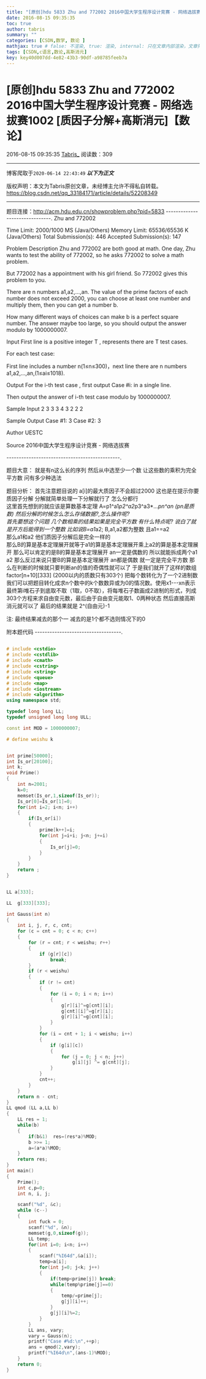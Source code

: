 ```yaml
---
title: "[原创]hdu 5833 Zhu and 772002 2016中国大学生程序设计竞赛 - 网络选拔赛1002  [质因子分解+高斯消元]【数论】"
date: 2016-08-15 09:35:35
toc: true
author: tabris
summary: ""
categories: [CSDN,数学, 数论 ]
mathjax: true # false: 不渲染, true: 渲染, internal: 只在文章内部渲染，文章列表中不渲染
tags: [CSDN,c语言,数论,高斯消元]
key: key40d007dd-4e82-43b3-90df-a98785feeb7a
---
```


# [原创]hdu 5833 Zhu and 772002 2016中国大学生程序设计竞赛 - 网络选拔赛1002  [质因子分解+高斯消元]【数论】

2016-08-15 09:35:35  [Tabris_](https://me.csdn.net/qq_33184171) 阅读数：309

---

博客爬取于`2020-06-14 22:43:49`
***以下为正文***

版权声明：本文为Tabris原创文章，未经博主允许不得私自转载。
https://blog.csdn.net/qq_33184171/article/details/52208349

<!-- more -->

---

题目连接：http://acm.hdu.edu.cn/showproblem.php?pid=5833
-------------------------------.
Zhu and 772002

Time Limit: 2000/1000 MS (Java/Others)    Memory Limit: 65536/65536 K (Java/Others)
Total Submission(s): 446    Accepted Submission(s): 147


Problem Description
Zhu and 772002 are both good at math. One day, Zhu wants to test the ability of 772002, so he asks 772002 to solve a math problem. 

But 772002 has a appointment with his girl friend. So 772002 gives this problem to you.

There are n numbers a1,a2,...,an. The value of the prime factors of each number does not exceed 2000, you can choose at least one number and multiply them, then you can get a number b.

How many different ways of choices can make b is a perfect square number. The answer maybe too large, so you should output the answer modulo by 1000000007.
 

Input
First line is a positive integer T , represents there are T test cases.

For each test case:

First line includes a number n(1≤n≤300)，next line there are n numbers a1,a2,...,an,(1≤ai≤1018).
 

Output
For the i-th test case , first output Case #i: in a single line.

Then output the answer of i-th test case modulo by 1000000007.
 

Sample Input
2
3
3 3 4
3
2 2 2
 

Sample Output
Case #1:
3
Case #2:
3
 

Author
UESTC
 

Source
2016中国大学生程序设计竞赛 - 网络选拔赛

----------------------------------------------.

题目大意： 就是有n这么长的序列  然后从中选至少一个数  让这些数的乘积为完全平方数 问有多少种选法

题目分析：
	首先注意题目说的 a[i]的最大质因子不会超过2000   这也是在提示你要质因子分解  分解就简单处理一下分解就行了 怎么分都行  
	这里首先想到的就应该是算数基本定理
	A=p1^a1*p2^a2*p3^a3*...*pn^an  (pn是质数)
	然后分解的时候怎么怎么存储数据?,怎么操作呢?  
	首先要想这个问题
	几个数相乘的结果如果是完全平方数 有什么特点呢?
	说白了就是开方后能得到一个整数
	比如说B=a1*a2; B,a1,a2都为整数 且a1==a2   
	那么a1和a2 他们质因子分解后是完全一样的  
	那么B的算是基本定理展开就等于a1的算是基本定理展开乘上a2的算是基本定理展开
	那么可以肯定的是B的算是基本定理展开 an一定是偶数的  所以就能拆成两个a1 a2
	那么反过来说只要B的算是基本定理展开 an都是偶数 就一定是完全平方数
	那么在判断的时候就只要判断an的值的奇偶性就可以了
	于是我们就开了这样的数组factor[n+10][333]  (2000以内的质数只有303个)
	把每个数转化为了一个2进制数
	我们可以把题目转化成求n个数中的k个数数异或为0的情况数。使用x1---xn表示最终第i堆石子到底取不取（1取，0不取），将每堆石子数画成2进制的形式，列成303个方程来求自由变元数，最后由于自由变元能取1、0两种状态
然后直接高斯消元就可以了
最后的结果就是 2^(自由元)-1

注: 最终结果减去的那个一 减去的是1个都不选则情况下的0  

附本题代码
-----------------------------------.
```C++ hdu 5833
  
# include <cstdio>
# include <cstdlib>
# include <cmath>
# include <cstring>
# include <string>
# include <queue>
# include <map>
# include <iostream>
# include <algorithm>
using namespace std;

typedef long long LL;
typedef unsigned long long ULL;

const int MOD = 1000000007;

# define weishu k


int prime[50000];
int Is_or[20100];
int k;
void Prime()
{
    int n=2001;
    k=0;
    memset(Is_or,1,sizeof(Is_or));
    Is_or[0]=Is_or[1]=0;
    for(int i=2; i<n; i++)
    {
        if(Is_or[i])
        {
            prime[k++]=i;
            for(int j=i+i; j<n; j+=i)
            {
                Is_or[j]=0;
            }
        }
    }
    return ;
}


LL a[333];

LL  g[333][333];

int Gauss(int n)
{
    int i, j, r, c, cnt;
    for (c = cnt = 0; c < n; c++)
    {
        for (r = cnt; r < weishu; r++)
        {
            if (g[r][c])
                break;
        }
        if (r < weishu)
        {
            if (r != cnt)
            {
                for (i = 0; i < n; i++)
                {
                    g[r][i]^=g[cnt][i];
                    g[cnt][i]^=g[r][i];
                    g[r][i]^=g[cnt][i];
                }
            }
            for (i = cnt + 1; i < weishu; i++)
            {
                if (g[i][c])
                {
                    for (j = 0; j < n; j++)
                        g[i][j] ^= g[cnt][j];
                }
            }
            cnt++;
        }
    }
    return n - cnt;
}
LL qmod (LL a,LL b)
{
    LL res = 1;
    while(b)
    {
        if(b&1)  res=(res*a)%MOD;
        b >>= 1;
        a=(a*a)%MOD;
    }
    return res;
}
int main()
{
    Prime();
    int c,p=0;
    int n, i, j;

    scanf("%d", &c);
    while (c--)
    {
        int fuck = 0;
        scanf("%d", &n);
        memset(g,0,sizeof(g));
        LL temp;
        for(int i=0; i<n; i++)
        {
            scanf("%I64d",&a[i]);
            temp=a[i];
            for(int j=0; j<k; j++)
            {
                if(temp<prime[j]) break;
                while(temp%prime[j]==0)
                {
                    temp/=prime[j];
                    g[j][i]++;
                }
                g[j][i]%=2;
            }
        }
        LL ans, vary;
        vary = Gauss(n);
        printf("Case #%d:\n",++p);
        ans = qmod(2,vary);
        printf("%I64d\n",(ans-1)%MOD);
    }
    return 0;
}
```